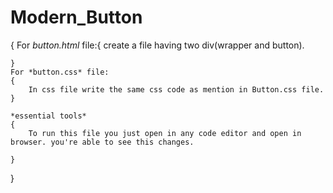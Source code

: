 # Modern_Button
{
    For *button.html* file:{
        create a file having two div(wrapper and button).

    }
    For *button.css* file:
    {
        In css file write the same css code as mention in Button.css file.
    }

    *essential tools*
    {
        To run this file you just open in any code editor and open in browser. you're able to see this changes.

    }
}
